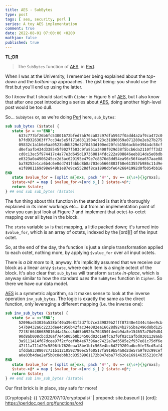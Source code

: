 ```yaml
---
title: AES - SubBytes
type: post
tags: [ aes, security, perl ]
series: A toy AES implementation
comment: true
date: 2022-08-01 07:00:00 +0200
mathjax: false
published: true
---
```


**TL;DR**

> The `SubBytes` function of [AES][], in [Perl][].

When I was at the University, I remember being explained about the
*top-down* and the *bottom-up* approaches. The gist being: you should
use the first but you'll end up using the latter.

So I *know* that I should start with `Cipher` in Figure 5 of [AES][],
but I also know that after one post introducing a series about [AES][],
doing another high-level post would be too dull.

So... `SubBytes` or, as we're doing [Perl][] here, `sub_bytes`:

```perl
sub sub_bytes ($state) {
   state $v = <<'END';
      637c777bf26b6fc53001672bfed7ab76ca82c97dfa5947f0add4a2af9ca472c0
      b7fd9326363ff7cc34a5e5f171d8311504c723c31896059a071280e2eb27b275
      09832c1a1b6e5aa0523bd6b329e32f8453d100ed20fcb15b6acbbe394a4c58cf
      d0efaafb434d338545f9027f503c9fa851a3408f929d38f5bcb6da2110fff3d2
      cd0c13ec5f974417c4a77e3d645d197360814fdc222a908846eeb814de5e0bdb
      e0323a0a4906245cc2d3ac629195e479e7c8376d8dd54ea96c56f4ea657aae08
      ba78252e1ca6b4c6e8dd741f4bbd8b8a703eb5664803f60e613557b986c11d9e
      e1f8981169d98e949b1e87e9ce5528df8ca1890dbfe6426841992d0fb054bb16
END
   state $value_for = [split m{}mxs, pack 'H*', $v =~ s{\s+}{}grmxs];
   $state->@* = map { $value_for->[ord $_] } $state->@*;
   return $state;
} ## end sub sub_bytes ($state)
```

The fun thing about this function in the standard is that it's
thoroughly explained in its inner workings etc... but from an
implementation point of view you can just look at Figure 7 and implement
that octet-to-octet mapping over all bytes in the block.

The `state` variable `$v` is that mapping, a little packed down; it's
turned into `$value_for`, which is an array of octets, indexed by the
[ord][] of the input octet.

So, at the end of the day, the function is just a simple transformation
applied to each octet, nothing more, by applying `$value_for` over all
input octets.

There is *a bit more* to it, anyway. It's implicitly assumed that we
receive our block as a linear array `$state`, where each item is a
single octect of the block. It's also clear that `sub_bytes` will
transform `$state` *in-place*, which is anyway similar to how the
standard *uses* the `SubBytes` function in `Cipher`. So there we have
our data model.

[AES][] is a symmetric algorithm, so it makes sense to look at the
inverse operation `inv_sub_bytes`. The logic is exactly the same as the
direct function, only leveraging a different mapping (i.e. the inverse
one):

```perl
sub inv_sub_bytes ($state) {
   state $v = <<'END';
      52096ad53036a538bf40a39e81f3d7fb7ce339829b2fff87348e4344c4dee9cb
      547b9432a6c2233dee4c950b42fac34e082ea16628d924b2765ba2496d8bd125
      72f8f66486689816d4a45ccc5d65b6926c704850fdedb9da5e154657a78d9d84
      90d8ab008cbcd30af7e45805b8b34506d02c1e8fca3f0f02c1afbd0301138a6b
      3a9111414f67dcea97f2cfcef0b4e67396ac7422e7ad3585e2f937e81c75df6e
      47f11a711d29c5896fb7620eaa18be1bfc563e4bc6d279209adbc0fe78cd5af4
      1fdda8338807c731b11210592780ec5f60517fa919b54a0d2de57a9f93c99cef
      a0e03b4dae2af5b0c8ebbb3c83539961172b047eba77d626e169146355210c7d
END
   state $value_for = [split m{}mxs, pack 'H*', $v =~ s{\s+}{}grmxs];
   $state->@* = map { $value_for->[ord $_] } $state->@*;
   return $state;
} ## end sub inv_sub_bytes ($state)
```

Our first brick is in place, stay safe for more!

[Perl]: https://www.perl.org/
[AES]: https://csrc.nist.gov/csrc/media/publications/fips/197/final/documents/fips-197.pdf
[Cryptopals]: {{ '/2022/07/10/cryptopals/' | prepend: site.baseurl }}
[ord]: https://perldoc.perl.org/functions/ord
